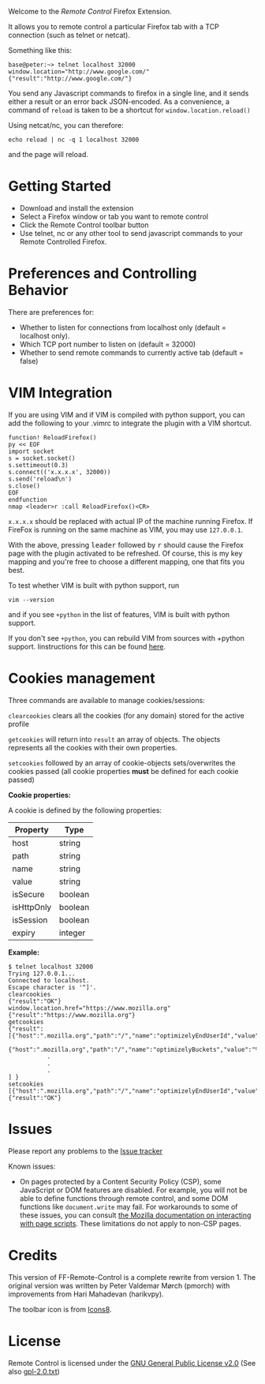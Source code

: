 Welcome to the _Remote Control_ Firefox Extension.

It allows you to remote control a particular Firefox tab with a TCP
connection (such as telnet or netcat).

Something like this:

    base@peter:~> telnet localhost 32000
    window.location="http://www.google.com/"
    {"result":"http://www.google.com/"}

You send any Javascript commands to firefox in a single line, and it sends
either a result or an error back JSON-encoded. As a convenience, a command of
`reload` is taken to be a shortcut for `window.location.reload()`

Using netcat/nc, you can therefore:

    echo reload | nc -q 1 localhost 32000

and the page will reload.

Getting Started
===============

* Download and install the extension
* Select a Firefox window or tab you want to remote control
* Click the Remote Control toolbar button
* Use telnet, nc or any other tool to send javascript commands to your Remote
  Controlled Firefox.

Preferences and Controlling Behavior
====================================

There are preferences for:

* Whether to listen for connections from localhost only (default = localhost
  only).
* Which TCP port number to listen on (default = 32000)
* Whether to send remote commands to currently active tab (default = false)

VIM Integration
===============

If you are using VIM and if VIM is compiled with python support, you can add
the following to your .vimrc to integrate the plugin with a VIM shortcut.

    function! ReloadFirefox()
    py << EOF
    import socket
    s = socket.socket()
    s.settimeout(0.3)
    s.connect(('x.x.x.x', 32000))
    s.send('reload\n')
    s.close()
    EOF
    endfunction
    nmap <leader>r :call ReloadFirefox()<CR> 

`x.x.x.x` should be replaced with actual IP of the machine running Firefox. If
FireFox is running on the same machine as VIM, you may use `127.0.0.1`.

With the above, pressing <kbd>leader</kbd> followed by <kbd>r</kbd> should cause the Firefox 
page with the plugin activated to be refreshed. Of course, this is my key
mapping and you're free to choose a different mapping, one that fits you 
best.

To test whether VIM is built with python support, run

    vim --version

and if you see `+python` in the list of features, VIM is built with python
support.

If you don't see `+python`, you can rebuild VIM from sources with +python support.
Iinstructions for this can be found [here](https://github.com/Valloric/YouCompleteMe/wiki/Building-Vim-from-source).

Cookies management
==================

Three commands are available to manage cookies/sessions:

`clearcookies` clears all the cookies (for any domain) stored for the active profile

`getcookies` will return into `result` an array of objects. The objects represents all the cookies with their own properties.

`setcookies` followed by an array of cookie-objects sets/overwrites the cookies passed (all cookie properties **must** be defined for each cookie passed)

**Cookie properties:**

A cookie is defined by the following properties:

|Property|Type|
|-|-|
|host|string|
|path|string|
|name|string|
|value|string|
|isSecure|boolean|
|isHttpOnly|boolean|
|isSession|boolean|
|expiry|integer|

**Example:**

    $ telnet localhost 32000
    Trying 127.0.0.1...
    Connected to localhost.
    Escape character is '^]'.
    clearcookies
    {"result":"OK"}
    window.location.href="https://www.mozilla.org"
    {"result":"https://www.mozilla.org"}
    getcookies
    {"result":[{"host":".mozilla.org","path":"/","name":"optimizelyEndUserId","value":"oeu1459095848224r0.5301917878826897","isSecure":false,"isHttpOnly":false,"isSession":false,"expiry":1774455848},
               {"host":".mozilla.org","path":"/","name":"optimizelyBuckets","value":"%7B%7D","isSecure":false,"isHttpOnly":false,"isSession":false,"expiry":1774455848},
               .
               .
               .
    ] }
    setcookies [{"host":".mozilla.org","path":"/","name":"optimizelyEndUserId","value":"oeu1459095848224r0.5301917878826897","isSecure":false,"isHttpOnly":false,"isSession":false,"expiry":1774455848}]
    {"result":"OK"}

Issues
======
Please report any problems to the
[Issue tracker](https://github.com/FF-Remote-Control/FF-Remote-Control/issues)

Known issues:
- On pages protected by a Content Security Policy (CSP), some JavaScript or
DOM features are disabled. For example, you will not be able to define
functions through remote control, and some DOM functions like
`document.write` may fail. For workarounds to some of these issues, you can
consult [the Mozilla documentation on interacting with page scripts](https://developer.mozilla.org/en-US/Add-ons/SDK/Guides/Content_Scripts/Interacting_with_page_scripts).
These limitations do not apply to non-CSP pages.

Credits
=======
This version of FF-Remote-Control is a complete rewrite from version 1.
The original version was written by Peter Valdemar Mørch (pmorch) with improvements
from Hari Mahadevan (harikvpy).

The toolbar icon is from [Icons8](https://icons8.com/web-app/2102/remote-control).

License
=======

Remote Control is licensed under the
[GNU General Public License v2.0](http://www.gnu.org/licenses/gpl-2.0.html)
(See also [gpl-2.0.txt](gpl-2.0.txt))
